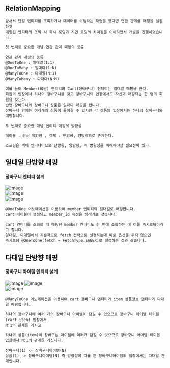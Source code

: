 ## RelationMapping
```
앞서서 단일 엔티티를 조회하거나 데이터를 수정하는 작업을 했다면 연관 관계를 매핑을 설정하고
매핑된 엔티티의 조회 시 즉시 로딩과 지연 로딩의 차이점을 이해하면서 개발을 진행하였습니다.

첫 번째로 중요한 개념 연관 관계 매핑의 종류

연관 관계 매핑의 종류
@OneToOne : 일대일(1:1)
@OneToMany : 일대다(1:N)
@ManyToOne : 다대일(N:1)
@ManyToMany : 다대다(N:M)

예를 들어 Member(회원) 엔티티와 Cart(장바구니) 엔티티는 일대일 매핑을 한다.
회원의 입장에서 하나의 장바구니를 갖고 장바구니의 입장에서도 자신과 매핑되는 한 명의 회원을 갖는다.
반면 장바구니와 장바구니 상품은 일대다 매핑을 합니다.
장바구니 안에는 여러개의 상품이 들어갈 수 있지만 각 상품의 입장에서는 하나의 장바구니와 매핑합니다.

두 번째로 중요한 개념 엔티티 매핑의 방향성

테이블 : 항상 양방향 , 객체 : 단방향, 양방향으로 존재한다.

스프링은 객체 엔티티이므로 단방향, 양방향, 즉 방향성을 이해해야할 필요성이 있다.
```
## 일대일 단방향 매핑
#### 장바구니 엔티티 설계
![image](https://github.com/mr-won/Shopping_Mall/assets/58906858/03193c54-cbef-4e3c-a723-0e3575c50175)    
![image](https://github.com/mr-won/Shopping_Mall/assets/58906858/1e973504-5c38-460b-b7c2-4ffb2abde148)     
![image](https://github.com/mr-won/Shopping_Mall/assets/58906858/ca707da3-ec3a-454a-9903-ddb2ec2ebf7e)
```
@OneToOne 어노테이션을 이용하여 member 엔티티와 일대일로 매핑합니다.
cart 테이블이 생성되고 member_id 속성을 외래키로 갖습니다.

cart 엔티티를 조회할 때 매핑된 member 엔티티도 한 번에 조회하는 데 이를 즉시로딩이라고 합니다.
일대일, 다대일에서 기본적으로 fetch 전략으로 설정하는데 따로 옵션을 주지 않으면
즉시로딩 @OneToOne(fetch = FetchType.EAGER)로 설정하는 것과 같습니다.
```
## 다대일 단방향 매핑
#### 장바구니 아이템 엔티티 설계
![image](https://github.com/mr-won/Shopping_Mall/assets/58906858/e504003b-1cb0-45b6-8ef8-e37910a92529)
![image](https://github.com/mr-won/Shopping_Mall/assets/58906858/4a6cff3b-573d-4a92-a4f8-20ba8ad43d40)     
![image](https://github.com/mr-won/Shopping_Mall/assets/5806858/1c211724-758e-4a25-b7a0-84e6a44a5046)     
```
@ManyToOne 어노테이션을 이용하여 cart 장바구니 엔티티와 item 상품정보 엔티티와 다대일 매핑합니다.

하나의 장바구니에 여러 개의 장바구니 아이템이 담길 수 있으므로 장바구니 아이템 테이블(cart_item) 입장에서
N:1의 관계를 가지고

하나의 상품(item)이 장바구님 아이템에 여러개 담길 수 잇으므로 장바구니 아이템 테이블 입장에서 N:1의 관계를 가집니다.

장바구니(1) <- 장바구니아이템(N)
상품(1) -> 장바구니아이템(N) 즉 방향성이 다를 뿐 장바구니아이템의 입장에서는 다대일 관계입니다.
```

